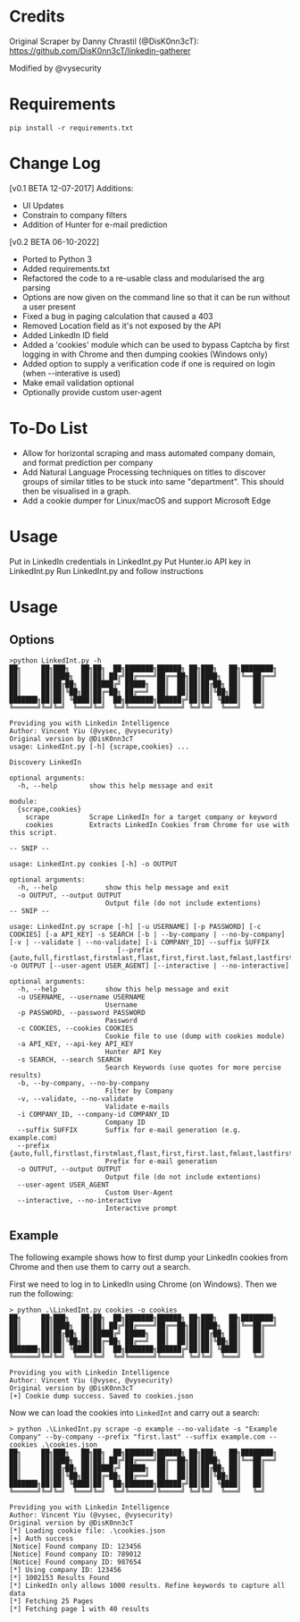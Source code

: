 # Credits

Original Scraper by Danny Chrastil (@DisK0nn3cT): https://github.com/DisK0nn3cT/linkedin-gatherer

Modified by @vysecurity

# Requirements
```
pip install -r requirements.txt
```

# Change Log

[v0.1 BETA 12-07-2017]
Additions:
* UI Updates
* Constrain to company filters
* Addition of Hunter for e-mail prediction

[v0.2 BETA 06-10-2022]
* Ported to Python 3
* Added requirements.txt
* Refactored the code to a re-usable class and modularised the arg parsing
* Options are now given on the command line so that it can be run without a user present
* Fixed a bug in paging calculation that caused a 403
* Removed Location field as it's not exposed by the API
* Added LinkedIn ID field
* Added a 'cookies' module which can be used to bypass Captcha by first logging in with Chrome and then dumping cookies (Windows only)
* Added option to supply a verification code if one is required on login (when --interative is used)
* Make email validation optional
* Optionally provide custom user-agent

# To-Do List

* Allow for horizontal scraping and mass automated company domain, and format prediction per company
* Add Natural Language Processing techniques on titles to discover groups of similar titles to be stuck into same "department". This should then be visualised in a graph.
* Add a cookie dumper for Linux/macOS and support Microsoft Edge

# Usage

Put in LinkedIn credentials in LinkedInt.py
Put Hunter.io API key in LinkedInt.py
Run LinkedInt.py and follow instructions

# Usage

## Options

```
>python LinkedInt.py -h
██╗     ██╗███╗   ██╗██╗  ██╗███████╗██████╗ ██╗███╗   ██╗████████╗
██║     ██║████╗  ██║██║ ██╔╝██╔════╝██╔══██╗██║████╗  ██║╚══██╔══╝
██║     ██║██╔██╗ ██║█████╔╝ █████╗  ██║  ██║██║██╔██╗ ██║   ██║
██║     ██║██║╚██╗██║██╔═██╗ ██╔══╝  ██║  ██║██║██║╚██╗██║   ██║
███████╗██║██║ ╚████║██║  ██╗███████╗██████╔╝██║██║ ╚████║   ██║
╚══════╝╚═╝╚═╝  ╚═══╝╚═╝  ╚═╝╚══════╝╚═════╝ ╚═╝╚═╝  ╚═══╝   ╚═╝

Providing you with Linkedin Intelligence
Author: Vincent Yiu (@vysec, @vysecurity)
Original version by @DisK0nn3cT
usage: LinkedInt.py [-h] {scrape,cookies} ...

Discovery LinkedIn

optional arguments:
  -h, --help        show this help message and exit

module:
  {scrape,cookies}
    scrape          Scrape LinkedIn for a target company or keyword
    cookies         Extracts LinkedIn Cookies from Chrome for use with this script.

-- SNIP --

usage: LinkedInt.py cookies [-h] -o OUTPUT

optional arguments:
  -h, --help            show this help message and exit
  -o OUTPUT, --output OUTPUT
                        Output file (do not include extentions)
-- SNIP --

usage: LinkedInt.py scrape [-h] [-u USERNAME] [-p PASSWORD] [-c COOKIES] [-a API_KEY] -s SEARCH [-b | --by-company | --no-by-company] [-v | --validate | --no-validate] [-i COMPANY_ID] --suffix SUFFIX
                           [--prefix {auto,full,firstlast,firstmlast,flast,first,first.last,fmlast,lastfirst}] -o OUTPUT [--user-agent USER_AGENT] [--interactive | --no-interactive]

optional arguments:
  -h, --help            show this help message and exit
  -u USERNAME, --username USERNAME
                        Username
  -p PASSWORD, --password PASSWORD
                        Password
  -c COOKIES, --cookies COOKIES
                        Cookie file to use (dump with cookies module)
  -a API_KEY, --api-key API_KEY
                        Hunter API Key
  -s SEARCH, --search SEARCH
                        Search Keywords (use quotes for more percise results)
  -b, --by-company, --no-by-company
                        Filter by Company
  -v, --validate, --no-validate
                        Validate e-mails
  -i COMPANY_ID, --company-id COMPANY_ID
                        Company ID
  --suffix SUFFIX       Suffix for e-mail generation (e.g. example.com)
  --prefix {auto,full,firstlast,firstmlast,flast,first,first.last,fmlast,lastfirst}
                        Prefix for e-mail generation
  -o OUTPUT, --output OUTPUT
                        Output file (do not include extentions)
  --user-agent USER_AGENT
                        Custom User-Agent
  --interactive, --no-interactive
                        Interactive prompt

```

## Example

The following example shows how to first dump your LinkedIn cookies from Chrome and then use them to carry out a search.

First we need to log in to LinkedIn using Chrome (on Windows). Then we run the following:

```
> python .\LinkedInt.py cookies -o cookies
██╗     ██╗███╗   ██╗██╗  ██╗███████╗██████╗ ██╗███╗   ██╗████████╗
██║     ██║████╗  ██║██║ ██╔╝██╔════╝██╔══██╗██║████╗  ██║╚══██╔══╝
██║     ██║██╔██╗ ██║█████╔╝ █████╗  ██║  ██║██║██╔██╗ ██║   ██║
██║     ██║██║╚██╗██║██╔═██╗ ██╔══╝  ██║  ██║██║██║╚██╗██║   ██║
███████╗██║██║ ╚████║██║  ██╗███████╗██████╔╝██║██║ ╚████║   ██║
╚══════╝╚═╝╚═╝  ╚═══╝╚═╝  ╚═╝╚══════╝╚═════╝ ╚═╝╚═╝  ╚═══╝   ╚═╝

Providing you with Linkedin Intelligence
Author: Vincent Yiu (@vysec, @vysecurity)
Original version by @DisK0nn3cT
[+] Cookie dump success. Saved to cookies.json
```

Now we can load the cookies into `LinkedInt` and carry out a search:

```
> python .\LinkedInt.py scrape -o example --no-validate -s "Example Company" --by-company --prefix "first.last" --suffix example.com --cookies .\cookies.json
██╗     ██╗███╗   ██╗██╗  ██╗███████╗██████╗ ██╗███╗   ██╗████████╗
██║     ██║████╗  ██║██║ ██╔╝██╔════╝██╔══██╗██║████╗  ██║╚══██╔══╝
██║     ██║██╔██╗ ██║█████╔╝ █████╗  ██║  ██║██║██╔██╗ ██║   ██║
██║     ██║██║╚██╗██║██╔═██╗ ██╔══╝  ██║  ██║██║██║╚██╗██║   ██║
███████╗██║██║ ╚████║██║  ██╗███████╗██████╔╝██║██║ ╚████║   ██║
╚══════╝╚═╝╚═╝  ╚═══╝╚═╝  ╚═╝╚══════╝╚═════╝ ╚═╝╚═╝  ╚═══╝   ╚═╝

Providing you with Linkedin Intelligence
Author: Vincent Yiu (@vysec, @vysecurity)
Original version by @DisK0nn3cT
[*] Loading cookie file: .\cookies.json
[+] Auth success
[Notice] Found company ID: 123456
[Notice] Found company ID: 789012
[Notice] Found company ID: 987654
[*] Using company ID: 123456
[*] 1002153 Results Found
[*] LinkedIn only allows 1000 results. Refine keywords to capture all data
[*] Fetching 25 Pages
[*] Fetching page 1 with 40 results
```

